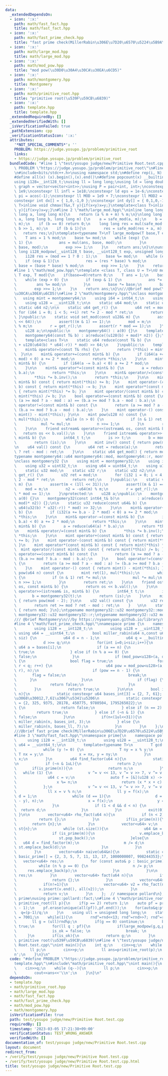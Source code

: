 ```yaml
---
data:
  _extendedDependsOn:
  - icon: ':x:'
    path: math/fast_fact.hpp
    title: math/fast_fact.hpp
  - icon: ':x:'
    path: math/fast_prime_check.hpp
    title: "fast prime check(MillerRabin\u306E\u7D20\u6570\u5224\u5B9A\u6CD5)"
  - icon: ':x:'
    path: math/large_mod.hpp
    title: math/large_mod.hpp
  - icon: ':x:'
    path: math/mod_pow.hpp
    title: "mod pow(\u30D0\u30A4\u30CA\u30EA\u6CD5)"
  - icon: ':x:'
    path: math/montgomery.hpp
    title: Montgomery
  - icon: ':x:'
    path: math/primitive_root.hpp
    title: "primitive root(\u539F\u59CB\u6839)"
  - icon: ':x:'
    path: template.hpp
    title: template.hpp
  _extendedRequiredBy: []
  _extendedVerifiedWith: []
  _isVerificationFailed: true
  _pathExtension: cpp
  _verificationStatusIcon: ':x:'
  attributes:
    '*NOT_SPECIAL_COMMENTS*': ''
    PROBLEM: https://judge.yosupo.jp/problem/primitive_root
    links:
    - https://judge.yosupo.jp/problem/primitive_root
  bundledCode: "#line 1 \"test/yosupo judge/new/Primitive Root.test.cpp\"\n#define\
    \ PROBLEM \"https://judge.yosupo.jp/problem/primitive_root\"\n#line 2 \"template.hpp\"\
    \n#include<bits/stdc++.h>\nusing namespace std;\n#define rep(i, N)  for(int i=0;i<(N);i++)\n\
    #define all(x) (x).begin(),(x).end()\n#define popcount(x) __builtin_popcount(x)\n\
    using i128=__int128_t;\nusing ll = long long;\nusing ld = long double;\nusing\
    \ graph = vector<vector<int>>;\nusing P = pair<int, int>;\nconstexpr int inf =\
    \ 1e9;\nconstexpr ll infl = 1e18;\nconstexpr ld eps = 1e-6;\nconstexpr long double\
    \ pi = acos(-1);\nconstexpr ll MOD = 1e9 + 7;\nconstexpr ll MOD2 = 998244353;\n\
    constexpr int dx[] = { 1,0,-1,0 };\nconstexpr int dy[] = { 0,1,0,-1 };\ntemplate<class\
    \ T>inline void chmax(T&x,T y){if(x<y)x=y;}\ntemplate<class T>inline void chmin(T&x,T\
    \ y){if(x>y)x=y;}\n#line 2 \"math/large_mod.hpp\"\ninline long long safe_mod(long\
    \ long a, long long m){\n    return (a % m + m) % m;\n}\nlong long mul(long long\
    \ a, long long b, long long m) {\n    a = safe_mod(a, m);\n    b = safe_mod(b,\
    \ m);\n    if (b == 0) return 0;\n    long long res = mul(safe_mod(a + a, m),\
    \ b >> 1, m);\n    if (b & 1){\n        res = safe_mod(res + a, m);\n    }\n \
    \   return res;\n}\ntemplate<typename T>\nT large_modpow(T base,T exp,T mod){\n\
    \    T ans = 1 % mod;\n    base %= mod;\n    while (exp) {\n        if (exp &\
    \ 1) {\n            ans = mul(ans, base, mod);\n        }\n        base = mul(base,\
    \ base, mod);\n        exp >>= 1;\n    }\n    return ans;\n}\n\nunsigned long\
    \ long i128_modpow(__uint128_t base, __uint128_t exp, unsigned long long mod){\n\
    \    i128 res = (mod == 1 ? 0 : 1);\n    base %= mod;\n    while (exp){\n    \
    \    if (exp & 1){\n            res = (res * base) % mod;\n        }\n       \
    \ base = (base * base) % mod;\n        exp >>= 1;\n    }\n    return res;\n}\n\
    #line 1 \"math/mod_pow.hpp\"\ntemplate <class T, class U = T>\nU mod_pow(T base,\
    \ T exp, T mod){\n    if(base==0)return 0;\n    T ans = 1;\n    base %= mod;\n\
    \    while (exp > 0) {\n        if (exp & 1) {\n            ans *= base;\n   \
    \         ans %= mod;\n        }\n        base *= base;\n        base %= mod;\n\
    \        exp >>= 1;\n    }\n    return ans;\n}\n///@brief mod pow(\u30D0\u30A4\
    \u30CA\u30EA\u6CD5)\n#line 2 \"math/montgomery.hpp\"\nclass montgomery64 {\n \
    \   using mint = montgomery64;\n    using i64 = int64_t;\n    using u64 = uint64_t;\n\
    \    using u128 = __uint128_t;\n\n    static u64 mod;\n    static u64 r;\n   \
    \ static u64 n2;\n\n    static u64 get_r() {\n        u64 ret = mod;\n       \
    \ for (i64 i = 0; i < 5; ++i) ret *= 2 - mod * ret;\n        return ret;\n   \
    \ }\npublic:\n    static void set_mod(const u128& m) {\n        assert(m < (i128(1)\
    \ << 64));\n        assert((m & 1) == 1);\n        mod = m;\n        n2 = -u128(m)\
    \ % m;\n        r = get_r();\n        assert(r * mod == 1);\n    }\n\nprotected:\n\
    \    u128 a;\n\npublic:\n    montgomery64() : a(0) {}\n    template<typename T>\n\
    \    montgomery64(const T& b) : a(reduce((u128(b) + mod)* n2)) {};\nprivate:\n\
    \    template<class T>\n    static u64 reduce(const T& b) {\n        return (b\
    \ + u128(u64(b) * u64(-r)) * mod) >> 64;\n    }\npublic:\n    template<class T>\n\
    \    mint& operator=(const T& rhs) {\n        return (*this) = mint(rhs);\n  \
    \  }\n\n    mint& operator+=(const mint& b) {\n        if (i64(a += b.a - 2 *\
    \ mod) < 0) a += 2 * mod;\n        return *this;\n    }\n\n    mint& operator-=(const\
    \ mint& b) {\n        if (i64(a -= b.a) < 0) a += 2 * mod;\n        return *this;\n\
    \    }\n\n    mint& operator*=(const mint& b) {\n        a = reduce(u128(a) *\
    \ b.a);\n        return *this;\n    }\n\n    mint& operator/=(const mint& b) {\n\
    \        *this *= b.inv();\n        return *this;\n    }\n\n    mint operator+(const\
    \ mint& b) const { return mint(*this) += b; }\n    mint operator-(const mint&\
    \ b) const { return mint(*this) -= b; }\n    mint operator*(const mint& b) const\
    \ { return mint(*this) *= b; }\n    mint operator/(const mint& b) const { return\
    \ mint(*this) /= b; }\n    bool operator==(const mint& b) const {\n        return\
    \ (a >= mod ? a - mod : a) == (b.a >= mod ? b.a - mod : b.a);\n    }\n    bool\
    \ operator!=(const mint& b) const {\n        return (a >= mod ? a - mod : a) !=\
    \ (b.a >= mod ? b.a - mod : b.a);\n    }\n    mint operator-() const { return\
    \ mint() - mint(*this); }\n\n    mint pow(u128 n) const {\n        mint ret(1),\
    \ mul(*this);\n        while (n > 0) {\n            if (n & 1) ret *= mul;\n \
    \           mul *= mul;\n            n >>= 1;\n        }\n        return ret;\n\
    \    }\n\n    friend ostream& operator<<(ostream& os, const mint& b) {\n     \
    \   return os << b.val();\n    }\n\n    friend istream& operator>>(istream& is,\
    \ mint& b) {\n        int64_t t;\n        is >> t;\n        b = montgomery64(t);\n\
    \        return (is);\n    }\n\n    mint inv() const { return pow(mod - 2); }\n\
    \n    u64 val() const {\n        u64 ret = reduce(a);\n        return ret >= mod\
    \ ? ret - mod : ret;\n    }\n\n    static u64 get_mod() { return mod; }\n};\n\
    typename montgomery64::u64 montgomery64::mod, montgomery64::r, montgomery64::n2;\n\
    \nclass montgomery32 {\n    using mint = montgomery32;\n    using i32 = int32_t;\n\
    \    using u32 = uint32_t;\n    using u64 = uint64_t;\n    using u128 = __uint128_t;\n\
    \    static u32 mod;\n    static u32 r;\n    static u32 n2;\n\n    static u32\
    \ get_r() {\n        u32 ret = mod;\n        for (i32 i = 0; i < 4; ++i) ret *=\
    \ 2 - mod * ret;\n        return ret;\n    }\npublic:\n    static void set_mod(u32\
    \ m) {\n        assert(m < (1ll << 31));\n        assert((m & 1) == 1);\n    \
    \    mod = m;\n        n2 = -u64(m) % m;\n        r = get_r();\n        assert(r\
    \ * mod == 1);\n    }\nprotected:\n    u128 a;\npublic:\n    montgomery32() :\
    \ a(0) {}\n    montgomery32(const int64_t& b)\n        : a(reduce(u64(b% mod +\
    \ mod)* n2)) {};\n\n    static u32 reduce(const u64& b) {\n        return (b +\
    \ u64(u32(b) * u32(-r)) * mod) >> 32;\n    }\n\n    mint& operator+=(const mint&\
    \ b) {\n        if (i32(a += b.a - 2 * mod) < 0) a += 2 * mod;\n        return\
    \ *this;\n    }\n\n    mint& operator-=(const mint& b) {\n        if (i32(a -=\
    \ b.a) < 0) a += 2 * mod;\n        return *this;\n    }\n\n    mint& operator*=(const\
    \ mint& b) {\n        a = reduce(u64(a) * b.a);\n        return *this;\n    }\n\
    \n    mint& operator/=(const mint& b) {\n        *this *= b.inv();\n        return\
    \ *this;\n    }\n\n    mint operator+(const mint& b) const { return mint(*this)\
    \ += b; }\n    mint operator-(const mint& b) const { return mint(*this) -= b;\
    \ }\n    mint operator*(const mint& b) const { return mint(*this) *= b; }\n  \
    \  mint operator/(const mint& b) const { return mint(*this) /= b; }\n    bool\
    \ operator==(const mint& b) const {\n        return (a >= mod ? a - mod : a) ==\
    \ (b.a >= mod ? b.a - mod : b.a);\n    }\n    bool operator!=(const mint& b) const\
    \ {\n        return (a >= mod ? a - mod : a) != (b.a >= mod ? b.a - mod : b.a);\n\
    \    }\n    mint operator-() const { return mint() - mint(*this); }\n\n    mint\
    \ pow(u64 n) const {\n        mint ret(1), mul(*this);\n        while (n > 0)\
    \ {\n            if (n & 1) ret *= mul;\n            mul *= mul;\n           \
    \ n >>= 1;\n        }\n        return ret;\n    }\n\n    friend ostream& operator<<(ostream&\
    \ os, const mint& b) {\n        return os << b.val();\n    }\n\n    friend istream&\
    \ operator>>(istream& is, mint& b) {\n        int64_t t;\n        is >> t;\n \
    \       b = montgomery32(t);\n        return (is);\n    }\n\n    mint inv() const\
    \ { return pow(mod - 2); }\n\n    u32 val() const {\n        u32 ret = reduce(a);\n\
    \        return ret >= mod ? ret - mod : ret;\n    }   \n\n    static u32 get_mod()\
    \ { return mod; }\n};\ntypename montgomery32::u32 montgomery32::mod;\ntypename\
    \ montgomery32::u32 montgomery32::r;\ntypename montgomery32::u32 montgomery32::n2;\n\
    /// @brief Montgomery\n///by https://nyaannyaan.github.io/library/modint/modint-montgomery64.hpp,https://nyaannyaan.github.io/library/modint/arbitrary-prime-modint.hpp\n\
    #line 4 \"math/fast_prime_check.hpp\"\nnamespace prime {\n    namespace miller{\n\
    \        using i128 = __int128_t;\n        using u128 = __uint128_t;\n       \
    \ using u64 = __uint64_t;\n        bool miller_rabin(u64 n,const u64 bases[],int\
    \ siz) {\n            u64 d = n - 1;\n            u64 q = __builtin_ctz(d);\n\
    \            d >>= q;\n\n            for(int i=0;i<siz;i++){\n               \
    \ u64 a = bases[i];\n                if (a == n) {\n                    return\
    \ true;\n                } else if (n % a == 0) {\n                    return\
    \ false;\n                }\n                if (mod_pow<u128>(a, d, n) != 1)\
    \ {\n                    bool flag = true;\n                    for (u64 r = 0;\
    \ r < q; r++) {\n                        u64 pow = mod_pow<u128>(a, d * (1ll <<\
    \ r), n);\n                        if (pow == n - 1) {\n                     \
    \       flag = false;\n                            break;\n                  \
    \      }\n                    }\n\n                    if (flag) {\n         \
    \               return false;\n                    }\n                }\n    \
    \        }\n            return true;\n        }\n\n\n        bool is_prime(u64\
    \ n){\n            static constexpr u64 bases_int[3] = {2, 7, 61};  // int\u3060\
    \u3068\u30012,7,61\u3067\u5341\u5206\n            static constexpr u64 bases_ll[7]\
    \ = {2, 325, 9375, 28178, 450775, 9780504, 1795265022};\n            if (n < 2)\
    \ {\n                return false;\n            } else if (n == 2) {\n       \
    \         return true;\n            } else if (~n & 1) {\n                return\
    \ false;\n            }\n\n            if(n<(1ul<<31)){\n                return\
    \ miller_rabin(n, bases_int, 3);\n            } else {\n                return\
    \ miller_rabin(n, bases_ll, 7);\n            }\n        }\n    };\n};\nusing prime::miller::is_prime;\n\
    ///@brief fast prime check(MillerRabin\u306E\u7D20\u6570\u5224\u5B9A\u6CD5)\n\
    #line 3 \"math/fast_fact.hpp\"\nnamespace prime{\n    namespace pollard{\n   \
    \     using i128 = __int128_t;\n        using u128 = __uint128_t;\n        using\
    \ u64 = __uint64_t;\n\n        template<typename T>\n        T gcd(T x, T y) {\n\
    \            while (y != 0) {\n                T ny = x % y;\n               \
    \ T nx = y;\n                x = nx, y = ny;\n            }\n            return\
    \ x;\n        }\n        u64 find_factor(u64 n){\n            static u64 v = 7001;\n\
    \n            if (~n & 1uL){\n                return 2;\n            }\n     \
    \       if(is_prime(n)){\n                return n;\n            }\n         \
    \   while (1) {\n                v ^= v << 13, v ^= v >> 7, v ^= v << 17;\n  \
    \              u64 c = v;\n                auto f = [&](u128 x) -> u128 {\n  \
    \                  x %= n;\n                    return (x * x + c) % n;\n    \
    \            };\n                v ^= v << 13, v ^= v >> 7, v ^= v << 17;\n  \
    \              ll x = v % n;\n                ll y = f(x);\n                u64\
    \ d = 1;\n                while (d == 1){\n                    d = gcd((u64)abs(x\
    \ - y), n);\n                    x = f(x);\n                    y = f(f(y));\n\
    \                }\n                if (1 < d && d < n) {\n                  \
    \  return d;\n                }\n            }\n            exit(0);\n       \
    \ }\n\n        vector<u64> rho_fact(u64 n){\n            if (n < 2) {\n      \
    \          return {};\n            }\n            if(is_prime(n)){\n         \
    \       return {n};\n            }\n            vector<u64> v;\n            vector<u64>\
    \ st{n};\n            while (st.size()){\n                u64 &m = st.back();\n\
    \                if (is_prime(m)){\n                    v.emplace_back(m);\n \
    \                   st.pop_back();\n                }else{\n                 \
    \   u64 d = find_factor(m);\n                    m /= d;\n                   \
    \ st.emplace_back(d);\n                }\n            }\n            return v;\n\
    \        }\n        vector<u64> naive(u64&n){\n            static constexpr u64\
    \ basic_prime[] = {2, 3, 5, 7, 11, 13, 17, 1000000007, 998244353};\n         \
    \   vector<u64> res;\n            for (const auto& p : basic_prime) {\n      \
    \          while (n % p == 0) {\n                    n /= p;\n               \
    \     res.emplace_back(p);\n                }\n            }\n\n            return\
    \ res;\n        }\n        vector<u64> fact(u64 n){\n            if (n < 2) {\n\
    \                return {};\n            }\n            vector<u64> v = naive(n);\n\
    \            if(n!=1){\n                vector<u64> v2 = rho_fact(n);\n      \
    \          v.insert(v.end(), all(v2));\n            }\n            sort(all(v));\n\
    \            return v;\n        }\n    };  // namespace pollard\n};  // namespace\
    \ prime\nusing prime::pollard::fact;\n#line 4 \"math/primitive_root.hpp\"\nll\
    \ primitive_root(ll p){\n    if(p == 2) return 1;\n    auto pf = prime::fact(p\
    \ - 1);\n    pf.erase(unique(all(pf)),pf.end());\n    for(auto&q:pf){\n      \
    \  q=(p-1)/q;\n    }\n    using ull = unsigned long long;\n    static ull rnd\
    \ = 7001;\n    while(1){\n        rnd^=rnd<<13; rnd^=rnd>>7; rnd^=rnd<<17;\n \
    \       ll g = (ull)rnd%p;\n        if(g == 0) continue;\n        bool is_ok =\
    \ true;\n        for(ll q : pf){\n            if(large_modpow(g,q,p) == 1){ \n\
    \                is_ok = false; \n                break; \n            }\n   \
    \     }\n        if(is_ok){\n            return g;\n        }\n    }\n}\n\n//@brief\
    \ primitive root(\u539F\u59CB\u6839)\n#line 4 \"test/yosupo judge/new/Primitive\
    \ Root.test.cpp\"\nint main(){\n    int q;\n    cin>>q;\n    while (q--){\n  \
    \      ll p;\n        cin>>p;\n        ll ans=primitive_root(p);\n        cout<<ans<<'\\\
    n';\n    }\n}\n"
  code: "#define PROBLEM \"https://judge.yosupo.jp/problem/primitive_root\"\n#include\"\
    template.hpp\"\n#include\"math/primitive_root.hpp\"\nint main(){\n    int q;\n\
    \    cin>>q;\n    while (q--){\n        ll p;\n        cin>>p;\n        ll ans=primitive_root(p);\n\
    \        cout<<ans<<'\\n';\n    }\n}\n"
  dependsOn:
  - template.hpp
  - math/primitive_root.hpp
  - math/large_mod.hpp
  - math/fast_fact.hpp
  - math/fast_prime_check.hpp
  - math/mod_pow.hpp
  - math/montgomery.hpp
  isVerificationFile: true
  path: test/yosupo judge/new/Primitive Root.test.cpp
  requiredBy: []
  timestamp: '2023-03-05 17:21:38+09:00'
  verificationStatus: TEST_WRONG_ANSWER
  verifiedWith: []
documentation_of: test/yosupo judge/new/Primitive Root.test.cpp
layout: document
redirect_from:
- /verify/test/yosupo judge/new/Primitive Root.test.cpp
- /verify/test/yosupo judge/new/Primitive Root.test.cpp.html
title: test/yosupo judge/new/Primitive Root.test.cpp
---
```

